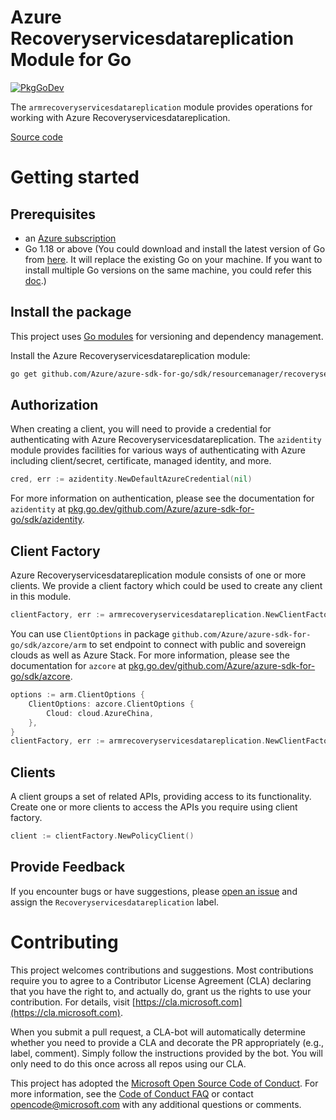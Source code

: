 # Azure Recoveryservicesdatareplication Module for Go

[![PkgGoDev](https://pkg.go.dev/badge/github.com/Azure/azure-sdk-for-go/sdk/resourcemanager/recoveryservicesdatareplication/armrecoveryservicesdatareplication)](https://pkg.go.dev/github.com/Azure/azure-sdk-for-go/sdk/resourcemanager/recoveryservicesdatareplication/armrecoveryservicesdatareplication)

The `armrecoveryservicesdatareplication` module provides operations for working with Azure Recoveryservicesdatareplication.

[Source code](https://github.com/Azure/azure-sdk-for-go/tree/main/sdk/resourcemanager/recoveryservicesdatareplication/armrecoveryservicesdatareplication)

# Getting started

## Prerequisites

- an [Azure subscription](https://azure.microsoft.com/free/)
- Go 1.18 or above (You could download and install the latest version of Go from [here](https://go.dev/doc/install). It will replace the existing Go on your machine. If you want to install multiple Go versions on the same machine, you could refer this [doc](https://go.dev/doc/manage-install).)

## Install the package

This project uses [Go modules](https://github.com/golang/go/wiki/Modules) for versioning and dependency management.

Install the Azure Recoveryservicesdatareplication module:

```sh
go get github.com/Azure/azure-sdk-for-go/sdk/resourcemanager/recoveryservicesdatareplication/armrecoveryservicesdatareplication
```

## Authorization

When creating a client, you will need to provide a credential for authenticating with Azure Recoveryservicesdatareplication.  The `azidentity` module provides facilities for various ways of authenticating with Azure including client/secret, certificate, managed identity, and more.

```go
cred, err := azidentity.NewDefaultAzureCredential(nil)
```

For more information on authentication, please see the documentation for `azidentity` at [pkg.go.dev/github.com/Azure/azure-sdk-for-go/sdk/azidentity](https://pkg.go.dev/github.com/Azure/azure-sdk-for-go/sdk/azidentity).

## Client Factory

Azure Recoveryservicesdatareplication module consists of one or more clients. We provide a client factory which could be used to create any client in this module.

```go
clientFactory, err := armrecoveryservicesdatareplication.NewClientFactory(<subscription ID>, cred, nil)
```

You can use `ClientOptions` in package `github.com/Azure/azure-sdk-for-go/sdk/azcore/arm` to set endpoint to connect with public and sovereign clouds as well as Azure Stack. For more information, please see the documentation for `azcore` at [pkg.go.dev/github.com/Azure/azure-sdk-for-go/sdk/azcore](https://pkg.go.dev/github.com/Azure/azure-sdk-for-go/sdk/azcore).

```go
options := arm.ClientOptions {
    ClientOptions: azcore.ClientOptions {
        Cloud: cloud.AzureChina,
    },
}
clientFactory, err := armrecoveryservicesdatareplication.NewClientFactory(<subscription ID>, cred, &options)
```

## Clients

A client groups a set of related APIs, providing access to its functionality.  Create one or more clients to access the APIs you require using client factory.

```go
client := clientFactory.NewPolicyClient()
```

## Provide Feedback

If you encounter bugs or have suggestions, please
[open an issue](https://github.com/Azure/azure-sdk-for-go/issues) and assign the `Recoveryservicesdatareplication` label.

# Contributing

This project welcomes contributions and suggestions. Most contributions require
you to agree to a Contributor License Agreement (CLA) declaring that you have
the right to, and actually do, grant us the rights to use your contribution.
For details, visit [https://cla.microsoft.com](https://cla.microsoft.com).

When you submit a pull request, a CLA-bot will automatically determine whether
you need to provide a CLA and decorate the PR appropriately (e.g., label,
comment). Simply follow the instructions provided by the bot. You will only
need to do this once across all repos using our CLA.

This project has adopted the
[Microsoft Open Source Code of Conduct](https://opensource.microsoft.com/codeofconduct/).
For more information, see the
[Code of Conduct FAQ](https://opensource.microsoft.com/codeofconduct/faq/)
or contact [opencode@microsoft.com](mailto:opencode@microsoft.com) with any
additional questions or comments.